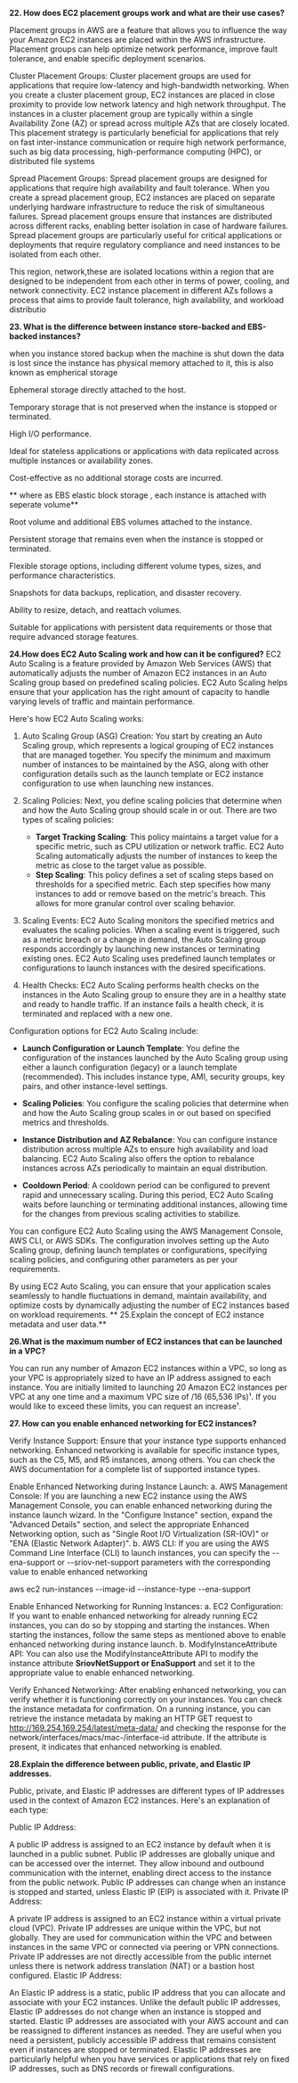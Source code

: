 
**22. How does EC2 placement groups work and what are their use cases?**

Placement groups in AWS are a feature that allows you to influence the way your Amazon EC2 instances are placed within the AWS infrastructure. Placement groups can help optimize network performance, improve fault tolerance, and enable specific deployment scenarios.

Cluster Placement Groups: Cluster placement groups are used for applications that require low-latency and high-bandwidth networking. When you create a cluster placement group, EC2 instances are placed in close proximity to provide low network latency and high network throughput. The instances in a cluster placement group are typically within a single Availability Zone (AZ) or spread across multiple AZs that are closely located. This placement strategy is particularly beneficial for applications that rely on fast inter-instance communication or require high network performance, such as big data processing, high-performance computing (HPC), or distributed file systems


Spread Placement Groups: Spread placement groups are designed for applications that require high availability and fault tolerance. When you create a spread placement group, EC2 instances are placed on separate underlying hardware infrastructure to reduce the risk of simultaneous failures. Spread placement groups ensure that instances are distributed across different racks, enabling better isolation in case of hardware failures. Spread placement groups are particularly useful for critical applications or deployments that require regulatory compliance and need instances to be isolated from each other.


This region, network,these are isolated locations within a region that are designed to be independent from each other in terms of power, cooling, and network connectivity. EC2 instance placement in different AZs follows a process that aims to provide fault tolerance, high availability, and workload distributio


**23. What is the difference between instance store-backed and EBS-backed instances?**

when you instance stored backup when the machine is shut down the data is  lost since the instance has physical memory attached to it, this is also known as empherical storage


Ephemeral storage directly attached to the host.

Temporary storage that is not preserved when the instance is stopped or terminated.

High I/O performance.

Ideal for stateless applications or applications with data replicated across multiple instances or availability zones.

Cost-effective as no additional storage costs are incurred.

**
where as EBS elastic block storage , each instance is attached with seperate volume**

Root volume and additional EBS volumes attached to the instance.

Persistent storage that remains even when the instance is stopped or terminated.

Flexible storage options, including different volume types, sizes, and performance characteristics.

Snapshots for data backups, replication, and disaster recovery.

Ability to resize, detach, and reattach volumes.

Suitable for applications with persistent data requirements or those that require advanced storage features.


**24.How does EC2 Auto Scaling work and how can it be configured?**
EC2 Auto Scaling is a feature provided by Amazon Web Services (AWS) that automatically adjusts the number of Amazon EC2 instances in an Auto Scaling group based on predefined scaling policies. EC2 Auto Scaling helps ensure that your application has the right amount of capacity to handle varying levels of traffic and maintain performance.

Here's how EC2 Auto Scaling works:

1. Auto Scaling Group (ASG) Creation: You start by creating an Auto Scaling group, which represents a logical grouping of EC2 instances that are managed together. You specify the minimum and maximum number of instances to be maintained by the ASG, along with other configuration details such as the launch template or EC2 instance configuration to use when launching new instances.

2. Scaling Policies: Next, you define scaling policies that determine when and how the Auto Scaling group should scale in or out. There are two types of scaling policies:
   - **Target Tracking Scaling**: This policy maintains a target value for a specific metric, such as CPU utilization or network traffic. EC2 Auto Scaling automatically adjusts the number of instances to keep the metric as close to the target value as possible.
   - **Step Scaling**: This policy defines a set of scaling steps based on thresholds for a specified metric. Each step specifies how many instances to add or remove based on the metric's breach. This allows for more granular control over scaling behavior.

3. Scaling Events: EC2 Auto Scaling monitors the specified metrics and evaluates the scaling policies. When a scaling event is triggered, such as a metric breach or a change in demand, the Auto Scaling group responds accordingly by launching new instances or terminating existing ones. EC2 Auto Scaling uses predefined launch templates or configurations to launch instances with the desired specifications.

4. Health Checks: EC2 Auto Scaling performs health checks on the instances in the Auto Scaling group to ensure they are in a healthy state and ready to handle traffic. If an instance fails a health check, it is terminated and replaced with a new one.

Configuration options for EC2 Auto Scaling include:

- **Launch Configuration or Launch Template**: You define the configuration of the instances launched by the Auto Scaling group using either a launch configuration (legacy) or a launch template (recommended). This includes instance type, AMI, security groups, key pairs, and other instance-level settings.

- **Scaling Policies**: You configure the scaling policies that determine when and how the Auto Scaling group scales in or out based on specified metrics and thresholds.

- **Instance Distribution and AZ Rebalance**: You can configure instance distribution across multiple AZs to ensure high availability and load balancing. EC2 Auto Scaling also offers the option to rebalance instances across AZs periodically to maintain an equal distribution.

- **Cooldown Period**: A cooldown period can be configured to prevent rapid and unnecessary scaling. During this period, EC2 Auto Scaling waits before launching or terminating additional instances, allowing time for the changes from previous scaling activities to stabilize.

You can configure EC2 Auto Scaling using the AWS Management Console, AWS CLI, or AWS SDKs. The configuration involves setting up the Auto Scaling group, defining launch templates or configurations, specifying scaling policies, and configuring other parameters as per your requirements.

By using EC2 Auto Scaling, you can ensure that your application scales seamlessly to handle fluctuations in demand, maintain availability, and optimize costs by dynamically adjusting the number of EC2 instances based on workload requirements.
**
25.Explain the concept of EC2 instance metadata and user data.**


**26.What is the maximum number of EC2 instances that can be launched in a VPC?**

You can run any number of Amazon EC2 instances within a VPC, so long as your VPC is appropriately sized to have an IP address assigned to each instance. You are initially limited to launching 20 Amazon EC2 instances per VPC at any one time and a maximum VPC size of /16 (65,536 IPs)¹. If you would like to exceed these limits, you can request an increase¹.


**27. How can you enable enhanced networking for EC2 instances?**

Verify Instance Support: Ensure that your instance type supports enhanced networking. Enhanced networking is available for specific instance types, such as the C5, M5, and R5 instances, among others. You can check the AWS documentation for a complete list of supported instance types.

Enable Enhanced Networking during Instance Launch:
a. AWS Management Console: If you are launching a new EC2 instance using the AWS Management Console, you can enable enhanced networking during the instance launch wizard. In the "Configure Instance" section, expand the "Advanced Details" section, and select the appropriate Enhanced Networking option, such as "Single Root I/O Virtualization (SR-IOV)" or "ENA (Elastic Network Adapter)".
b. AWS CLI: If you are using the AWS Command Line Interface (CLI) to launch instances, you can specify the --ena-support or --sriov-net-support parameters with the corresponding value to enable enhanced networking

aws ec2 run-instances --image-id <image-id> --instance-type <instance-type> --ena-support

Enable Enhanced Networking for Running Instances:
a. EC2 Configuration: If you want to enable enhanced networking for already running EC2 instances, you can do so by stopping and starting the instances. When starting the instances, follow the same steps as mentioned above to enable enhanced networking during instance launch.
b. ModifyInstanceAttribute API: You can also use the ModifyInstanceAttribute API to modify the instance attribute **SriovNetSupport or EnaSupport** and set it to the appropriate value to enable enhanced networking.

Verify Enhanced Networking: After enabling enhanced networking, you can verify whether it is functioning correctly on your instances. You can check the instance metadata for confirmation. On a running instance, you can retrieve the instance metadata by making an HTTP GET request to http://169.254.169.254/latest/meta-data/ and checking the response for the network/interfaces/macs/mac-<mac-address>/interface-id attribute. If the attribute is present, it indicates that enhanced networking is enabled.



**28.Explain the difference between public, private, and Elastic IP addresses.**

Public, private, and Elastic IP addresses are different types of IP addresses used in the context of Amazon EC2 instances. Here's an explanation of each type:

Public IP Address:

A public IP address is assigned to an EC2 instance by default when it is launched in a public subnet.
Public IP addresses are globally unique and can be accessed over the internet.
They allow inbound and outbound communication with the internet, enabling direct access to the instance from the public network.
Public IP addresses can change when an instance is stopped and started, unless Elastic IP (EIP) is associated with it.
Private IP Address:

A private IP address is assigned to an EC2 instance within a virtual private cloud (VPC).
Private IP addresses are unique within the VPC, but not globally.
They are used for communication within the VPC and between instances in the same VPC or connected via peering or VPN connections.
Private IP addresses are not directly accessible from the public internet unless there is network address translation (NAT) or a bastion host configured.
Elastic IP Address:

An Elastic IP address is a static, public IP address that you can allocate and associate with your EC2 instances.
Unlike the default public IP addresses, Elastic IP addresses do not change when an instance is stopped and started.
Elastic IP addresses are associated with your AWS account and can be reassigned to different instances as needed.
They are useful when you need a persistent, publicly accessible IP address that remains consistent even if instances are stopped or terminated.
Elastic IP addresses are particularly helpful when you have services or applications that rely on fixed IP addresses, such as DNS records or firewall configurations.







